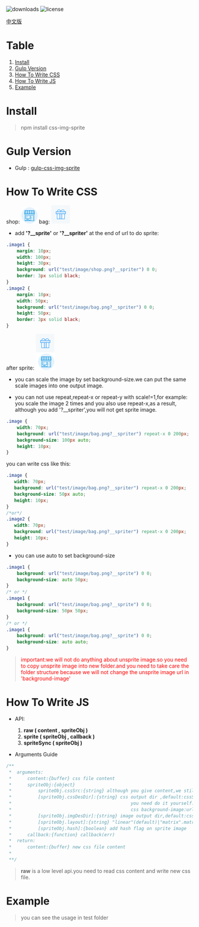![downloads](https://img.shields.io/npm/dm/css-img-sprite.svg)
![license](https://img.shields.io/npm/l/css-img-sprite.svg)

[中文版](readme-ch.md)

# Table
1. [Install](#INSTALL)
1. [Gulp Version](#Gulp_Version)
1. [How To Write CSS](#How_To_Write_CSS)
1. [How To Write JS](#How_To_Write_JS)
1. [Example](#Example)


# <a name="Install">Install</a>
> npm install css-img-sprite

# <a name="Gulp_Version">Gulp Version</a>
* Gulp : [gulp-css-img-sprite](https://github.com/king-king/gulp-css-img-sprite)

# <a name="How_To_Write_CSS">How To Write CSS</a>
shop:
![shop](test/image/shop.png)
bag:
![shop](test/image/bag.png)

* add **'?__sprite'** or **'?__spriter'** at the end of url to do sprite:
```css
.image1 {
    margin: 10px;
    width: 100px;
    height: 30px;
    background: url("test/image/shop.png?__spriter") 0 0;
    border: 3px solid black;
}
.image2 {
    margin: 10px;
    width: 50px;
    background: url("test/image/bag.png?__spriter") 0 0;
    height: 50px;
    border: 3px solid black;
}
```
after sprite:
![after](test/image/base_f4aff81c22_z.png)

* you can scale the image by set background-size.we can put the same scale
 images into one output image.
  
* you can not use repeat,repeat-x or repeat-y with scale!=1,for example: you scale
 the image 2 times and you also use repeat-x,as a result, although you add '?__spriter',you will
 not get sprite image.
 ```css
 .image {
     width: 70px;
     background: url("test/image/bag.png?__spriter") repeat-x 0 200px;
     background-size: 100px auto;
     height: 10px;
 }
 ```
 you can write css like this:
 ```css
.image {
    width: 70px;
    background: url("test/image/bag.png?__spriter") repeat-x 0 200px;
    background-size: 50px auto;
    height: 10px;
}
/*or*/
.image2 {
    width: 70px;
    background: url("test/image/bag.png?__spriter") repeat-x 0 200px;
    height: 10px;
}
```

* you can use auto to set background-size
```css
.image1 {
    background: url("test/image/bag.png?__sprite") 0 0;
    background-size: auto 50px;
}
/* or */
.image1 {
    background: url("test/image/bag.png?__sprite") 0 0;
    background-size: 50px 50px;
}
/* or */
.image1 {
    background: url("test/image/bag.png?__sprite") 0 0;
    background-size: auto auto;
}
```
> <span style='color:red'>important:we will not do anything about unsprite image.so you need to copy unsprite image into new folder.and you need to take care the folder structure because we will not change the unsprite image url in 'background-image'</span>

# <a name="How_To_Write_JS">How To Write JS</a>

* API:
    1. **raw ( content , spriteObj )**
    1. **sprite ( spriteObj , callback )**
    1. **spriteSync ( spriteObj )**
    
* Arguments Guide
```javascript
/**
 *  arguments:
 *      content:{buffer} css file content
 *      spriteObj:{object}
 *          spriteObj.cssSrc:{string} although you give content,we still need file name,so,give us cssSrc
 *          [spriteObj.cssDesDir]:{string} css output dir ,default:cssSrc.we do not write new css file for you,
 *                                             you need do it yourself.we need it because we need to change
 *                                             css background-image:url()
 *          [spriteObj.imgDesDir]:{string} image output dir,default:cssSrc
 *          [spriteObj.layout]:{string} "linear"(default)|"matrix".matrix will use bin-packing
 *          [spriteObj.hash]:{boolean} add hash flag on sprite image
 *      callback:{function} callback(err)
 *  return:
 *      content:{buffer} new css file content
 *
 **/
```
> **raw** is a low level api.you need to read css content and write new css file. 

# <a name="Example">Example</a>

> you can see the usage in test folder